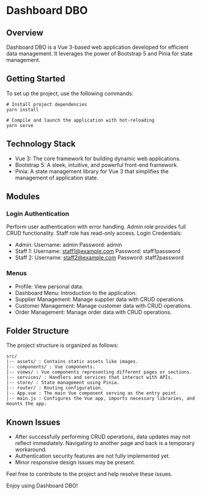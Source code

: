 # Dashboard DBO

## Overview

Dashboard DBO is a Vue 3-based web application developed for efficient data management. It leverages the power of Bootstrap 5 and Pinia for state management.

## Getting Started

To set up the project, use the following commands:
```
# Install project dependencies
yarn install

# Compile and launch the application with hot-reloading
yarn serve
```

## Technology Stack
- Vue 3: The core framework for building dynamic web applications.
- Bootstrap 5: A sleek, intuitive, and powerful front-end framework.
- Pinia: A state management library for Vue 3 that simplifies the management of application state.

## Modules

### Login Authentication
Perform user authentication with error handling.
Admin role provides full CRUD functionality.
Staff role has read-only access.
Login Credentials:
- Admin:
Username: admin
Password: admin
- Staff 1:
Username: staff1@example.com
Password: staff1password
- Staff 2:
Username: staff2@example.com
Password: staff2password

### Menus
- Profile: View personal data.
- Dashboard Menu: Introduction to the application.
- Supplier Management: Manage supplier data with CRUD operations.
- Customer Management: Manage customer data with CRUD operations.
- Order Management: Manage order data with CRUD operations.

## Folder Structure
The project structure is organized as follows:

```
src/
|-- assets/ : Contains static assets like images.
|-- components/ : Vue components.
|-- views/ : Vue components representing different pages or sections.
|-- services/ : Handlers and services that interact with APIs.
|-- store/ : State management using Pinia.
|-- router/ : Routing configuration.
|-- App.vue : The main Vue component serving as the entry point.
|-- main.js : Configures the Vue app, imports necessary libraries, and mounts the app.
```

## Known Issues
- After successfully performing CRUD operations, data updates may not reflect immediately. Navigating to another page and back is a temporary workaround.
- Authentication security features are not fully implemented yet.
- Minor responsive design issues may be present.


Feel free to contribute to the project and help resolve these issues.

Enjoy using Dashboard DBO!